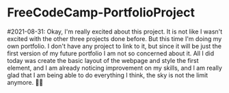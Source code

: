 # FreeCodeCamp-PortfolioProject

#2021-08-31:
Okay, I'm really excited about this project. It is not like I wasn't excited with the other three projects done before. But this time I'm doing my own portfolio. I don't have any project to link to it, but since it will be just the first version of my future portfolio I am not so concerned about it. All I did today was create the basic layout of the webpage and style the first element, and I am already noticing improvement on my skills, and I am really glad that I am being able to do everything I think, the sky is not the limit anymore. 🎉🎉
